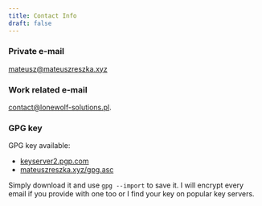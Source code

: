 ```yaml
---
title: Contact Info
draft: false
---
```


### Private e-mail

mateusz@mateuszreszka.xyz

### Work related e-mail

contact@lonewolf-solutions.pl.

### GPG key

GPG key available:

- [keyserver2.pgp.com](https://keyserver.pgp.com/vkd/DownloadKey.event?keyid=0xD4C65FEC673A30C6) 
- [mateuszreszka.xyz/gpg.asc](https://mateuszreszka.xyz/gpg.asc)

Simply download it and use `gpg --import` to save it. I will encrypt every email if you provide with one too or I find your key on popular key servers.

